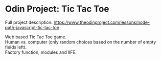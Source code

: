 # Odin Project: Tic Tac Toe

Full project description: https://www.theodinproject.com/lessons/node-path-javascript-tic-tac-toe



Web based Tic Tac Toe game.  
Human vs. computer (only random choices based on the number of empty fields left).  
Factory function, modules and IIFE.
